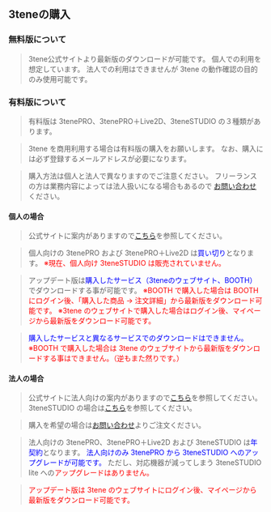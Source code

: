 ## 3teneの購入

### 無料版について

>3tene公式サイトより最新版のダウンロードが可能です。
>個人での利用を想定しています。
>法人での利用はできませんが 3tene の動作確認の目的のみ使用可能です。


### 有料版について

>有料版は 3tenePRO、3tenePRO＋Live2D、3teneSTUDIO の３種類があります。

>3tene を商用利用する場合は有料版の購入をお願いします。
>なお、購入には必ず登録するメールアドレスが必要になります。

>購入方法は個人と法人で異なりますのでご注意ください。
>フリーランスの方は業務内容によっては法人扱いになる場合もあるので
>[お問い合わせ](https://3tene.com/contact/)ください。


#### 個人の場合

>公式サイトに案内がありますので<a href="https://3tene.com/pro/" target="_blank">こちら</a>を参照してください。

>個人向けの 3tenePRO および 3tenePRO＋Live2D は<font color="Blue">買い切り</font>となります。
><font color="Red">※現在、個人向け 3teneSTUDIO は販売されていません。</font>

>アップデート版は<font color="Blue">購入したサービス（3teneのウェブサイト、BOOTH）</font>でダウンロードする事が可能です。
><font color="Red">※BOOTH で購入した場合は BOOTH にログイン後、「購入した商品 → 注文詳細」から最新版をダウンロード可能です。</font>
><font color="Red">※3tene のウェブサイトで購入した場合はログイン後、マイページから最新版をダウンロード可能です。</font>

><font color="Blue">購入したサービスと異なるサービスでのダウンロードはできません。</font>
><font color="Red">※BOOTH で購入した場合は 3tene のウェブサイトから最新版をダウンロードする事はできません。（逆もまた然りです。）</font>


#### 法人の場合

>公式サイトに法人向けの案内がありますので<a href="https://3tene.com/pro_company/" target="_blank">こちら</a>を参照してください。
>3teneSTUDIO の場合は<a href="https://3tene.com/studio/" target="_blank">こちら</a>を参照してください。

>購入を希望の場合は[お問い合わせ](https://3tene.com/contact/)よりご注文ください。

>法人向けの 3tenePRO、3tenePRO＋Live2D および 3teneSTUDIO は<font color="Blue">年契約</font>となります。
><font color="Blue">法人向けのみ 3tenePRO から 3teneSTUDIO へのアップグレードが可能です。</font>
>ただし、対応機器が減ってしまう 3teneSTUDIO lite への<font color="Red">アップグレードはありません。</font>

><font color="Red">アップデート版は 3tene のウェブサイトにログイン後、マイページから最新版をダウンロード可能です。</font>


